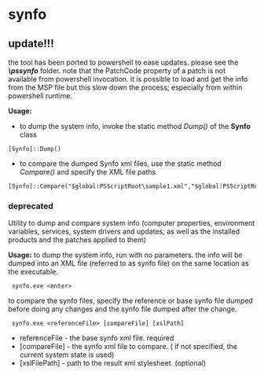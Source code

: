 # synfo

## update!!!
the tool has been ported to powershell to ease updates. please see the ***\pssynfo*** folder.
note that the PatchCode property of a patch is not available from powershell invocation. it is possible to load and get the info from the MSP file but this slow down the process; especially from within powershell runtime.

**Usage:**
* to dump the system info, invoke the static method *Dump()* of the **Synfo** class
```
[Synfo]::Dump()
```

* to compare the dumped Synfo xml files, use the static method *Compare()* and specify the XML file paths
```
[Synfo]::Compare("$global:PSScriptRoot\sample1.xml","$global:PSScriptRoot\sample2.xml")
```

### deprecated
Utility to dump and compare system info (computer properties, environment variables, services, system drivers and updates, as well as the installed products and the patches applied to them)

**Usage:**
to dump the system info, run with no parameters. the info will be dumped into an XML file (referred to as synfo file) on the same location as the executable.

` synfo.exe <enter>`

to compare the synfo files, specify the reference or base synfo file dumped before doing any changes and the synfo file dumped after the change. 

` synfo.exe <referenceFile> [compareFile] [xslPath]`

- referenceFile - the base synfo xml file. required
- [compareFile]        - the synfo xml file to compare. ( if not specified, the current system state is used)
- [xslFilePath]        - path to the result xml stylesheet. (optional)
